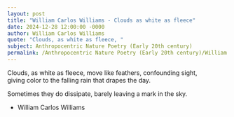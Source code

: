 ```yaml
---
layout: post
title: "William Carlos Williams - Clouds as white as fleece"
date: 2024-12-28 12:00:00 -0000
author: William Carlos Williams
quote: "Clouds, as white as fleece, "
subject: Anthropocentric Nature Poetry (Early 20th century)
permalink: /Anthropocentric Nature Poetry (Early 20th century)/William Carlos Williams/William Carlos Williams - Clouds as white as fleece
---
```


Clouds, as white as fleece, 
  move like feathers,  confounding sight,  
  giving color  to the falling
  rain that drapes the day. 

  Sometimes they do dissipate,
  barely leaving a mark in the sky.

- William Carlos Williams

